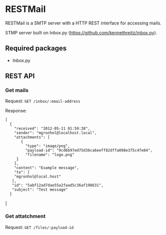 # RESTMail

RESTMail is a SMTP server with a HTTP REST interface for accessing mails. 

STMP server built on Inbox.py (https://github.com/kennethreitz/inbox.py).


## Required packages

* Inbox.py

## REST API

### Get mails

Request: `GET /inbox/:email-address`

Response:

    [
      {
        "received": "2012-05-11 01:59:38", 
        "sender": "mgronhol@localhost.local", 
        "attachments": [
           {
             "type": "image/png", 
             "payload-id": "9cd6b97ed75d36ca6eeff82dffa098e375c4fe84", 
             "filename": "logo.png"
         }
        ], 
        "content": "Example message", 
        "to": [
        "mgronhol@local.host"
       ], 
       "id": "5abf12ad7dae55a2faad5c36af198631", 
       "subject": "Test message"
      }
   ]


### Get attatchment

Request: `GET /files/:payload-id`


